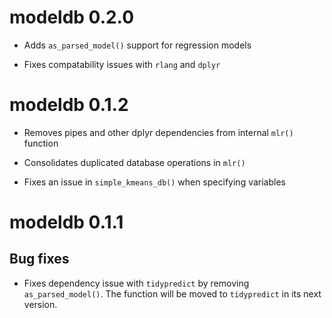 # modeldb 0.2.0

- Adds `as_parsed_model()` support for regression models

- Fixes compatability issues with `rlang` and `dplyr` 

# modeldb 0.1.2

- Removes pipes and other dplyr dependencies from internal `mlr()` function

- Consolidates duplicated database operations in `mlr()`

- Fixes an issue in `simple_kmeans_db()` when specifying variables

# modeldb 0.1.1

## Bug fixes

- Fixes dependency issue with `tidypredict` by removing `as_parsed_model()`.  The function will be moved to `tidypredict` in its next version.
